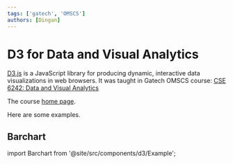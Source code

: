 ```yaml
---
tags: ['gatech', 'OMSCS']
authors: [Dingan]
---
```


# D3 for Data and Visual Analytics

[D3.js](https://d3js.org/) is a JavaScript library for producing dynamic,
interactive data visualizations in web browsers. It was taught in
Gatech OMSCS course: [CSE 6242: Data and Visual Analytics](https://omscs.gatech.edu/cse-6242-data-visual-analytics)

The course [home page](https://poloclub.github.io/#cse6242).

Here are some examples.

## Barchart

import Barchart from '@site/src/components/d3/Example';

<div align="center"><Barchart /> </div>
